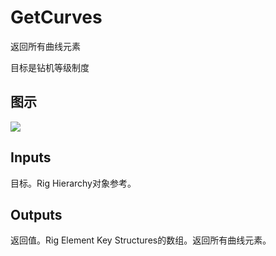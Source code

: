 # GetCurves

返回所有曲线元素

目标是钻机等级制度

## 图示

![]($-20221218-21190187.png)

## Inputs

目标。Rig Hierarchy对象参考。  

## Outputs

返回值。Rig Element Key Structures的数组。返回所有曲线元素。

